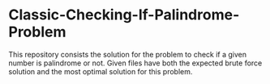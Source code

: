 # Classic-Checking-If-Palindrome-Problem
This repository consists the solution for the problem to check if a given number is palindrome or not. Given files have both the expected brute force solution and the most optimal solution for this problem.
